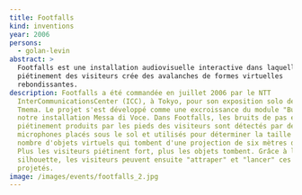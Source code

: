 ```yaml
---
title: Footfalls
kind: inventions
year: 2006
persons:
  - golan-levin
abstract: >
  Footfalls est une installation audiovisuelle interactive dans laquelle le
  piétinement des visiteurs crée des avalanches de formes virtuelles
  rebondissantes.
description: Footfalls a été commandée en juillet 2006 par le NTT
  InterCommunicationsCenter (ICC), à Tokyo, pour son exposition solo de projets
  Tmema. Le projet s'est développé comme une excroissance du module "Bubbles" de
  notre installation Messa di Voce. Dans Footfalls, les bruits de pas et de
  piétinement produits par les pieds des visiteurs sont détectés par des
  microphones placés sous le sol et utilisés pour déterminer la taille et le
  nombre d'objets virtuels qui tombent d'une projection de six mètres de haut.
  Plus les visiteurs piétinent fort, plus les objets tombent. Grâce à leur
  silhouette, les visiteurs peuvent ensuite "attraper" et "lancer" ces objets
  projetés.
image: /images/events/footfalls_2.jpg
---
```

